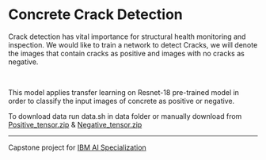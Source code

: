 <h1>Concrete Crack Detection</h1>
<p>Crack detection has vital importance for structural health monitoring and inspection. We would like to train a network to detect Cracks, we will denote the images that contain cracks as positive and images with no cracks as negative.</p><br>
<p>This model applies transfer learning on Resnet-18 pre-trained model in order to classify the input images of concrete as positive or negative.</p>
<p>To download data run data.sh in data folder or manually download from <a href="https://s3-api.us-geo.objectstorage.softlayer.net/cf-courses-data/CognitiveClass/DL0321EN/data/images/Positive_tensors.zip">Positive_tensor.zip</a> &amp; 
  <a href="https://s3-api.us-geo.objectstorage.softlayer.net/cf-courses-data/CognitiveClass/DL0321EN/data/images/Negative_tensors.zip">Negative_tensor.zip</a></p>
<hr/>
<p>Capstone project for <a href="https://www.coursera.org/professional-certificates/ai-engineer?">IBM AI Specialization</a></p>

